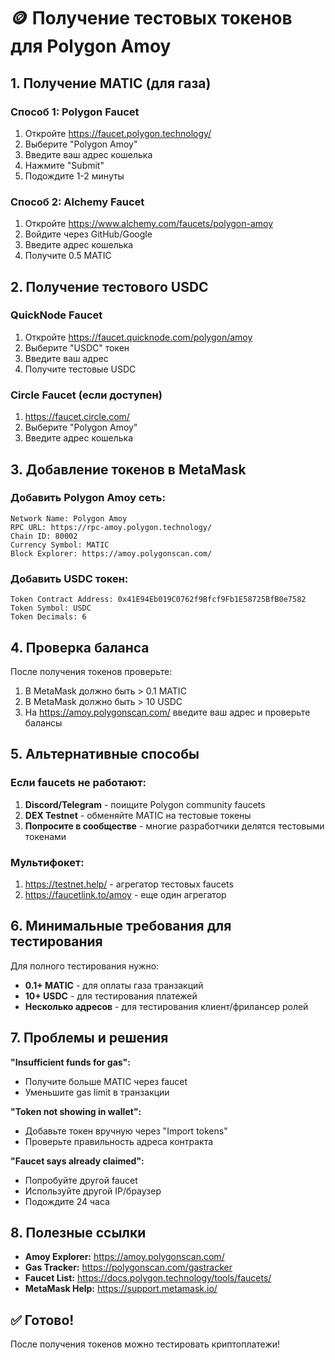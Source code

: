 # 🪙 **Получение тестовых токенов для Polygon Amoy**

## **1. Получение MATIC (для газа)**

### Способ 1: Polygon Faucet
1. Откройте https://faucet.polygon.technology/
2. Выберите "Polygon Amoy" 
3. Введите ваш адрес кошелька
4. Нажмите "Submit"
5. Подождите 1-2 минуты

### Способ 2: Alchemy Faucet  
1. Откройте https://www.alchemy.com/faucets/polygon-amoy
2. Войдите через GitHub/Google
3. Введите адрес кошелька
4. Получите 0.5 MATIC

## **2. Получение тестового USDC**

### QuickNode Faucet
1. Откройте https://faucet.quicknode.com/polygon/amoy
2. Выберите "USDC" токен
3. Введите ваш адрес
4. Получите тестовые USDC

### Circle Faucet (если доступен)
1. https://faucet.circle.com/
2. Выберите "Polygon Amoy"
3. Введите адрес кошелька

## **3. Добавление токенов в MetaMask**

### Добавить Polygon Amoy сеть:
```
Network Name: Polygon Amoy
RPC URL: https://rpc-amoy.polygon.technology/
Chain ID: 80002
Currency Symbol: MATIC
Block Explorer: https://amoy.polygonscan.com/
```

### Добавить USDC токен:
```
Token Contract Address: 0x41E94Eb019C0762f9Bfcf9Fb1E58725BfB0e7582
Token Symbol: USDC
Token Decimals: 6
```

## **4. Проверка баланса**

После получения токенов проверьте:
1. В MetaMask должно быть > 0.1 MATIC
2. В MetaMask должно быть > 10 USDC
3. На https://amoy.polygonscan.com/ введите ваш адрес и проверьте балансы

## **5. Альтернативные способы**

### Если faucets не работают:
1. **Discord/Telegram** - поищите Polygon community faucets
2. **DEX Testnet** - обменяйте MATIC на тестовые токены
3. **Попросите в сообществе** - многие разработчики делятся тестовыми токенами

### Мультифокет:
1. https://testnet.help/ - агрегатор тестовых faucets
2. https://faucetlink.to/amoy - еще один агрегатор

## **6. Минимальные требования для тестирования**

Для полного тестирования нужно:
- **0.1+ MATIC** - для оплаты газа транзакций
- **10+ USDC** - для тестирования платежей
- **Несколько адресов** - для тестирования клиент/фрилансер ролей

## **7. Проблемы и решения**

**"Insufficient funds for gas":**
- Получите больше MATIC через faucet
- Уменьшите gas limit в транзакции

**"Token not showing in wallet":**
- Добавьте токен вручную через "Import tokens"
- Проверьте правильность адреса контракта

**"Faucet says already claimed":**
- Попробуйте другой faucet
- Используйте другой IP/браузер
- Подождите 24 часа

## **8. Полезные ссылки**

- **Amoy Explorer:** https://amoy.polygonscan.com/
- **Gas Tracker:** https://polygonscan.com/gastracker
- **Faucet List:** https://docs.polygon.technology/tools/faucets/
- **MetaMask Help:** https://support.metamask.io/

## **✅ Готово!**
После получения токенов можно тестировать криптоплатежи!
